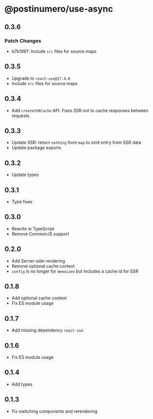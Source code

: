 # @postinumero/use-async

## 0.3.6

### Patch Changes

- b7b1997: Include `src` files for source maps

## 0.3.5

- Upgrade to `react-use@17.4.0`
- Include `src` files for source maps

## 0.3.4

- Add `createSSRCache` API. Fixes SSR not to cache responses between requests.

## 0.3.3

- Update SSR: return `nothing` from `map` to omit entry from SSR data
- Update package exports

## 0.3.2

- Update types

## 0.3.1

- Type fixes

## 0.3.0

- Rewrite in TypeScript
- Remove CommonJS support

## 0.2.0

- Add Server-side rendering
- Remove optional cache context
- `config` is no longer for `memoizee` but includes a cache id for SSR

## 0.1.8

- Add optional cache context
- Fix ES module usage

## 0.1.7

- Add missing dependency `react-use`

## 0.1.6

- Fix ES module usage

## 0.1.4

- Add types

## 0.1.3

- Fix switching components and rerendering
